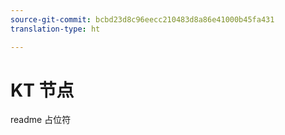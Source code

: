 ```yaml
---
source-git-commit: bcbd23d8c96eecc210483d8a86e41000b45fa431
translation-type: ht

---
```

# KT 节点

readme 占位符
